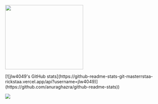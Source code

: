 
<p align="left">
  <img width="250" height="208" src="https://user-images.githubusercontent.com/48299282/212203899-91e2e2ba-d8a6-40f1-8869-bf3513115f81.png">
</p> [![jlw4049's GitHub stats](https://github-readme-stats-git-masterrstaa-rickstaa.vercel.app/api?username=jlw4049)](https://github.com/anuraghazra/github-readme-stats))

![](https://komarev.com/ghpvc/?username=jlw4049&color=brightgreen&style=plastic)
